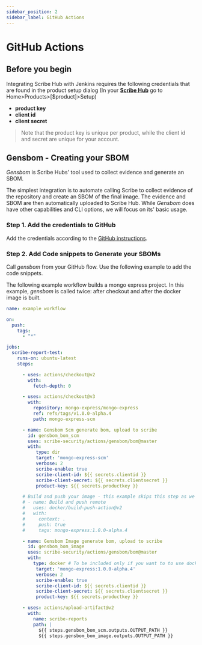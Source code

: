 ```yaml
---
sidebar_position: 2
sidebar_label: GitHub Actions
---
```


# GitHub Actions

## Before you begin

Integrating Scribe Hub with Jenkins requires the following credentials that are found in the product setup dialog (In your **[Scribe Hub](https://prod.hub.scribesecurity.com/ "Scribe Hub Link")** go to Home>Products>[$product]>Setup)

* **product key**
* **client id**
* **client secret**

>Note that the product key is unique per product, while the client id and secret are unique for your account.

## Gensbom - Creating your SBOM
*Gensbom* is Scribe Hubs' tool used to collect evidence and generate an SBOM.

The simplest integration is to automate calling Scribe to collect evidence of the repository and create an SBOM of the final image. The evidence and SBOM are then automatically uploaded to Scribe Hub. 
While *Gensbom* does have other capabilities and CLI options, we will focus on its' basic usage.

### Step 1. Add the credentials to GitHub
Add the credentials according to the [GitHub instructions](https://docs.github.com/en/actions/security-guides/encrypted-secrets/ "GitHub Instructions"). 

### Step 2. Add Code snippets to Generate your SBOMs 

Call *gensbom* from your GitHub flow. Use the 
following example to add the code snippets.

The following example workflow builds a mongo express project. In this example, *gensbom* is called twice: after checkout and after the docker image is built.

```YAML
name: example workflow

on: 
  push:
    tags:
      - "*"

jobs:
  scribe-report-test:
    runs-on: ubuntu-latest
    steps:

      - uses: actions/checkout@v2
        with:
          fetch-depth: 0

      - uses: actions/checkout@v3
        with:
          repository: mongo-express/mongo-express
          ref: refs/tags/v1.0.0-alpha.4
          path: mongo-express-scm

      - name: Gensbom Scm generate bom, upload to scribe
        id: gensbom_bom_scm
        uses: scribe-security/actions/gensbom/bom@master
        with:
           type: dir
           target: 'mongo-express-scm'
           verbose: 2
           scribe-enable: true
           scribe-client-id: ${{ secrets.clientid }}
           scribe-client-secret: ${{ secrets.clientsecret }}
           product-key: ${{ secrets.productkey }}

      # Build and push your image - this example skips this step as we're using the published mongo express.
      # - name: Build and push remote
      #   uses: docker/build-push-action@v2
      #   with:
      #     context: .
      #     push: true 
      #     tags: mongo-express:1.0.0-alpha.4

      - name: Gensbom Image generate bom, upload to scribe
        id: gensbom_bom_image
        uses: scribe-security/actions/gensbom/bom@master
        with:
          type: docker # To be included only if you want to to use docker daemon to access the image (for example, creating your docker image locally)
           target: 'mongo-express:1.0.0-alpha.4'
           verbose: 2
           scribe-enable: true
           scribe-client-id: ${{ secrets.clientid }}
           scribe-client-secret: ${{ secrets.clientsecret }}
           product-key: ${{ secrets.productkey }}

      - uses: actions/upload-artifact@v2
        with:
          name: scribe-reports
          path: |
            ${{ steps.gensbom_bom_scm.outputs.OUTPUT_PATH }}
            ${{ steps.gensbom_bom_image.outputs.OUTPUT_PATH }}
```
